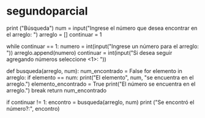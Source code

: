# segundoparcial

print ("Búsqueda")
num = input("Ingrese el número que desea encontrar en el arreglo: ")
arreglo = []
continuar = 1

while continuar == 1:
    numero = int(input("Ingrese un número para el arreglo: "))
    arreglo.append(numero)
    continuar = int(input("Si desea seguir agregando números seleccione <1>: "))


def busqueda(arreglo, num):
    num_encontrado = False
    for elemento in arreglo:
        if elemento == num:
            print("El elemento", num, "se encuentra en el arreglo.")
            elemento_encontrado = True
            print("El número se encuentra en el arreglo.")
            break
    return num_encontrado

    
if continuar != 1:
    encontro = busqueda(arreglo, num)
    print ("Se encontró el número?:", encontro)
